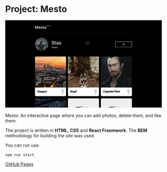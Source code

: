 # Project: Mesto

![Preview](https://github.com/ctacbarada/mesto/blob/main/src/images/preview.png?raw=true)

Mesto: An interactive page where you can add photos, delete them, and like them.

The project is written in __HTML__, __CSS__ and __React Fraemwork__. The __BEM__ methodology for building the site was used.

You can run use:

```
npm run start
```

[GitHub Pages](https://ctacbarada.github.io/mesto/)

